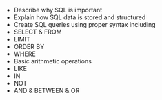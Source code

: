 - Describe why SQL is important
- Explain how SQL data is stored and structured
- Create SQL queries using proper syntax including
- SELECT & FROM
- LIMIT
- ORDER BY
- WHERE
- Basic arithmetic operations
- LIKE
- IN
- NOT
- AND & BETWEEN & OR
